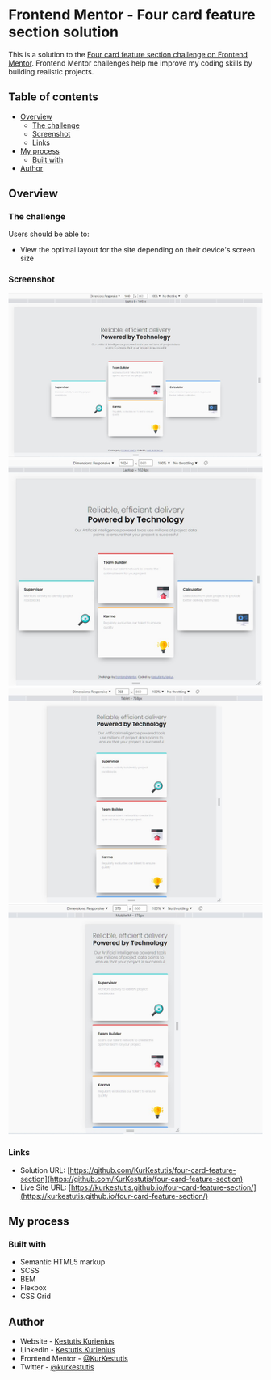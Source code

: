 # Frontend Mentor - Four card feature section solution

This is a solution to the [Four card feature section challenge on Frontend Mentor](https://www.frontendmentor.io/challenges/four-card-feature-section-weK1eFYK). Frontend Mentor challenges help me improve my coding skills by building realistic projects.

## Table of contents

- [Overview](#overview)
  - [The challenge](#the-challenge)
  - [Screenshot](#screenshot)
  - [Links](#links)
- [My process](#my-process)
  - [Built with](#built-with)
- [Author](#author)

## Overview

### The challenge

Users should be able to:

- View the optimal layout for the site depending on their device's screen size

### Screenshot

![](./screenshots/1_Screenshot_2022-03-24_142408_four-card-feature-section_KK.jpg)
![](./screenshots/2_Screenshot_2022-03-24_142732_four-card-feature-section_KK.jpg)
![](./screenshots/3_Screenshot_2022-03-24_142847_four-card-feature-section_KK.jpg)
![](./screenshots/4_Screenshot_2022-03-24_142923_four-card-feature-section_KK.jpg)

### Links

- Solution URL: [https://github.com/KurKestutis/four-card-feature-section](https://github.com/KurKestutis/four-card-feature-section)
- Live Site URL: [https://kurkestutis.github.io/four-card-feature-section/](https://kurkestutis.github.io/four-card-feature-section/)

## My process

### Built with

- Semantic HTML5 markup
- SCSS
- BEM
- Flexbox
- CSS Grid

## Author

- Website - [Kestutis Kurienius](https://github.com/KurKestutis)
- LinkedIn - [Kestutis Kurienius](https://www.linkedin.com/in/k%C4%99stutis-kurienius-39501531/)
- Frontend Mentor - [@KurKestutis](https://www.frontendmentor.io/profile/KurKestutis)
- Twitter - [@kurkestutis](https://twitter.com/kurkestutis)
